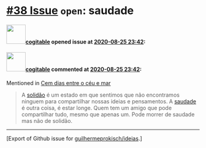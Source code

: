 # [\#38 Issue](https://github.com/guilhermeprokisch/ideias/issues/38) `open`: saudade

#### <img src="https://avatars.githubusercontent.com/in/77300?v=4" width="50">[cogitable](https://github.com/apps/cogitable) opened issue at [2020-08-25 23:42](https://github.com/guilhermeprokisch/ideias/issues/38):

 

#### <img src="https://avatars.githubusercontent.com/in/77300?v=4" width="50">[cogitable](https://github.com/apps/cogitable) commented at [2020-08-25 23:42](https://github.com/guilhermeprokisch/ideias/issues/38#issuecomment-680322117):

Mentioned in [Cem dias entre o céu e mar](34#issuecomment-680322024)  
 > A [solidão](37) é um estado em que sentimos que não encontramos ninguem para compartilhar nossas ideias e pensamentos. A [saudade](38) é outra coisa, é estar longe. Quem tem um amigo que pode compartilhar tudo, mesmo que apenas um. Pode morrer de saudade mas não de solidão.


-------------------------------------------------------------------------------



[Export of Github issue for [guilhermeprokisch/ideias](https://github.com/guilhermeprokisch/ideias).]
